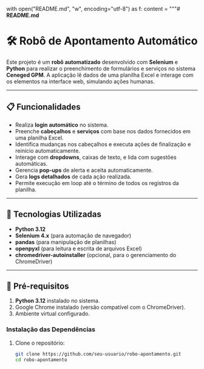 with open("README.md", "w", encoding="utf-8") as f:
    content = """# **README.md**  

# 🛠️ Robô de Apontamento Automático

Este projeto é um **robô automatizado** desenvolvido com **Selenium** e **Python** para realizar o preenchimento de formulários e serviços no sistema **Ceneged GPM**. A aplicação lê dados de uma planilha Excel e interage com os elementos na interface web, simulando ações humanas.

---

## 📋 **Funcionalidades**
- Realiza **login automático** no sistema.
- Preenche **cabeçalhos** e **serviços** com base nos dados fornecidos em uma planilha Excel.
- Identifica mudanças nos cabeçalhos e executa ações de finalização e reinício automaticamente.
- Interage com **dropdowns**, caixas de texto, e lida com sugestões automáticas.
- Gerencia **pop-ups** de alerta e aceita automaticamente.
- Gera **logs detalhados** de cada ação realizada.
- Permite execução em loop até o término de todos os registros da planilha.

---

## 🧪 **Tecnologias Utilizadas**
- **Python 3.12**
- **Selenium 4.x** (para automação de navegador)
- **pandas** (para manipulação de planilhas)
- **openpyxl** (para leitura e escrita de arquivos Excel)
- **chromedriver-autoinstaller** (opcional, para o gerenciamento do ChromeDriver)

---

## 📂 **Pré-requisitos**
1. **Python 3.12** instalado no sistema.
2. Google Chrome instalado (versão compatível com o ChromeDriver).
3. Ambiente virtual configurado.

### **Instalação das Dependências**
1. Clone o repositório:
   ```bash
   git clone https://github.com/seu-usuario/robo-apontamento.git
   cd robo-apontamento
